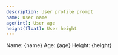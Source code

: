 ```yaml
---
description: User profile prompt
name: User name
age(int): User age
height(float): User height
---
```

Name: {name}
Age: {age}
Height: {height}
